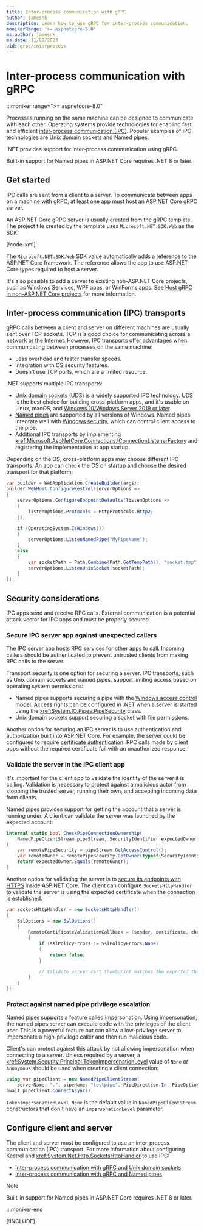 ```yaml
---
title: Inter-process communication with gRPC
author: jamesnk
description: Learn how to use gRPC for inter-process communication.
monikerRange: '>= aspnetcore-5.0'
ms.author: jamesnk
ms.date: 11/08/2023
uid: grpc/interprocess
---
```

# Inter-process communication with gRPC

:::moniker range=">= aspnetcore-8.0"

Processes running on the same machine can be designed to communicate with each other. Operating systems provide technologies for enabling fast and efficient [inter-process communication (IPC)](https://wikipedia.org/wiki/Inter-process_communication). Popular examples of IPC technologies are Unix domain sockets and Named pipes.

.NET provides support for inter-process communication using gRPC.

Built-in support for Named pipes in ASP.NET Core requires .NET 8 or later.

## Get started

IPC calls are sent from a client to a server. To communicate between apps on a machine with gRPC, at least one app must host an ASP.NET Core gRPC server.

An ASP.NET Core gRPC server is usually created from the gRPC template. The project file created by the template uses `Microsoft.NET.SDK.Web` as the SDK:

[!code-xml[](~/grpc/interprocess/Server-web.csproj?highlight=1)]

The `Microsoft.NET.SDK.Web` SDK value automatically adds a reference to the ASP.NET Core framework. The reference allows the app to use ASP.NET Core types required to host a server.

It's also possible to add a server to existing non-ASP.NET Core projects, such as Windows Services, WPF apps, or WinForms apps. See [Host gRPC in non-ASP.NET Core projects](xref:grpc/aspnetcore#host-grpc-in-non-aspnet-core-projects) for more information.

## Inter-process communication (IPC) transports

gRPC calls between a client and server on different machines are usually sent over TCP sockets. TCP is a good choice for communicating across a network or the Internet. However, IPC transports offer advantages when communicating between processes on the same machine:

* Less overhead and faster transfer speeds.
* Integration with OS security features.
* Doesn't use TCP ports, which are a limited resource.

.NET supports multiple IPC transports:

* [Unix domain sockets (UDS)](https://wikipedia.org/wiki/Unix_domain_socket) is a widely supported IPC technology. UDS is the best choice for building cross-platform apps, and it's usable on Linux, macOS, and [Windows 10/Windows Server 2019 or later](https://devblogs.microsoft.com/commandline/af_unix-comes-to-windows/).
* [Named pipes](https://wikipedia.org/wiki/Named_pipe) are supported by all versions of Windows. Named pipes integrate well with [Windows security](/windows/win32/ipc/named-pipe-security-and-access-rights), which can control client access to the pipe.
* Additional IPC transports by implementing <xref:Microsoft.AspNetCore.Connections.IConnectionListenerFactory> and registering the implementation at app startup.

Depending on the OS, cross-platform apps may choose different IPC transports. An app can check the OS on startup and choose the desired transport for that platform:

```csharp
var builder = WebApplication.CreateBuilder(args);
builder.WebHost.ConfigureKestrel(serverOptions =>
{
    serverOptions.ConfigureEndpointDefaults(listenOptions =>
    {
        listenOptions.Protocols = HttpProtocols.Http2;
    });

    if (OperatingSystem.IsWindows())
    {
        serverOptions.ListenNamedPipe("MyPipeName");
    }
    else
    {
        var socketPath = Path.Combine(Path.GetTempPath(), "socket.tmp");
        serverOptions.ListenUnixSocket(socketPath);
    }
});
```

## Security considerations

IPC apps send and receive RPC calls. External communication is a potential attack vector for IPC apps and must be properly secured.

### Secure IPC server app against unexpected callers

The IPC server app hosts RPC services for other apps to call. Incoming callers should be authenticated to prevent untrusted clients from making RPC calls to the server.

Transport security is one option for securing a server. IPC transports, such as Unix domain sockets and named pipes, support limiting access based on operating system permissions:

* Named pipes supports securing a pipe with the [Windows access control model](/windows/win32/ipc/named-pipe-security-and-access-rights). Access rights can be configured in .NET when a server is started using the <xref:System.IO.Pipes.PipeSecurity> class.
* Unix domain sockets support securing a socket with file permissions.

Another option for securing an IPC server is to use authentication and authorization built into ASP.NET Core. For example, the server could be configured to require [certificate authentication](xref:security/authentication/certauth). RPC calls made by client apps without the required certificate fail with an unauthorized response.

### Validate the server in the IPC client app

It's important for the client app to validate the identity of the server it is calling. Validation is necessary to protect against a malicious actor from stopping the trusted server, running their own, and accepting incoming data from clients.

Named pipes provides support for getting the account that a server is running under. A client can validate the server was launched by the expected account:

```cs
internal static bool CheckPipeConnectionOwnership(
    NamedPipeClientStream pipeStream, SecurityIdentifier expectedOwner)
{
    var remotePipeSecurity = pipeStream.GetAccessControl();
    var remoteOwner = remotePipeSecurity.GetOwner(typeof(SecurityIdentifier));
    return expectedOwner.Equals(remoteOwner);
}
```

Another option for validating the server is to [secure its endpoints with HTTPS](/aspnet/core/fundamentals/servers/kestrel/endpoints#configure-https) inside ASP.NET Core. The client can configure `SocketsHttpHandler` to validate the server is using the expected certificate when the connection is established.

```cs
var socketsHttpHandler = new SocketsHttpHandler()
{
    SslOptions = new SslOptions()
    {
        RemoteCertificateValidationCallback = (sender, certificate, chain, sslPolicyErrors) =>
        {
            if (sslPolicyErrors != SslPolicyErrors.None)
            {
                return false;
            }

            // Validate server cert thumbprint matches the expected thumbprint.
        }
    }
};
```

### Protect against named pipe privilege escalation

Named pipes supports a feature called [impersonation](/windows/win32/ipc/impersonating-a-named-pipe-client). Using impersonation, the named pipes server can execute code with the privileges of the client user. This is a powerful feature but can allow a low-privilege server to impersonate a high-privilege caller and then run malicious code.

Client's can protect against this attack by not allowing impersonation when connecting to a server. Unless required by a server, a <xref:System.Security.Principal.TokenImpersonationLevel> value of `None` or `Anonymous` should be used when creating a client connection:

```cs
using var pipeClient = new NamedPipeClientStream(
    serverName: ".", pipeName: "testpipe", PipeDirection.In, PipeOptions.None, TokenImpersonationLevel.None);
await pipeClient.ConnectAsync();
```

`TokenImpersonationLevel.None` is the default value in `NamedPipeClientStream` constructors that don't have an `impersonationLevel` parameter.

## Configure client and server

The client and server must be configured to use an inter-process communication (IPC) transport. For more information about configuring Kestrel and <xref:System.Net.Http.SocketsHttpHandler> to use IPC:

* [Inter-process communication with gRPC and Unix domain sockets](xref:grpc/interprocess-uds)
* [Inter-process communication with gRPC and Named pipes](xref:grpc/interprocess-namedpipes)

> [!NOTE]
> Built-in support for Named pipes in ASP.NET Core requires .NET 8 or later.

:::moniker-end

[!INCLUDE[](~/grpc/interprocess/includes/interprocess5-7.md)]
